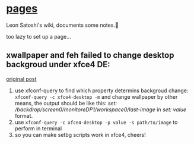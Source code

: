 # [pages](https://blinky39.github.io)
Leon Satoshi's wiki, documents some notes.🎃


too lazy to set up a page...

## xwallpaper and feh failed to change desktop backgroud under xfce4 DE:
[original post](https://unix.stackexchange.com/questions/596070/how-to-change-wallpaper-on-xfce-from-terminal)

1. use xfconf-query to find which property determins backgroud change:
`xfconf-query -c xfce4-desktop -m` and change wallpaper by other means, the output should be like this: *set: /backdrop/screen0/monitoreDP1/workspace0/last-image* in *set: value* format.
2. use `xfconf-query -c xfce4-desktop -p value -s path/to/image` to perform in terminal
3. so you can make setbg scripts work in xfce4, cheers!
